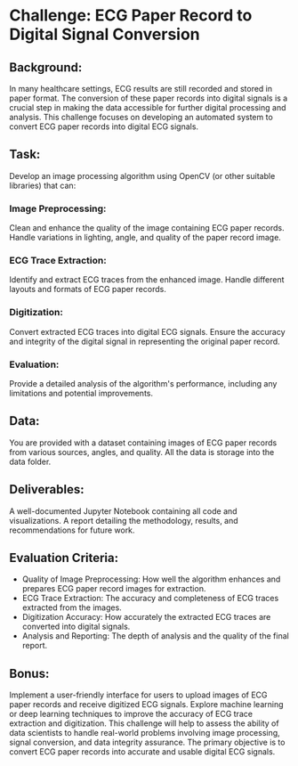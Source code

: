 # Challenge: ECG Paper Record to Digital Signal Conversion
## Background:
In many healthcare settings, ECG results are still recorded and stored in paper format. The conversion of these paper records into digital signals is a crucial step in making the data accessible for further digital processing and analysis. This challenge focuses on developing an automated system to convert ECG paper records into digital ECG signals.

## Task:
Develop an image processing algorithm using OpenCV (or other suitable libraries) that can:

### Image Preprocessing:

Clean and enhance the quality of the image containing ECG paper records.
Handle variations in lighting, angle, and quality of the paper record image.
### ECG Trace Extraction:

Identify and extract ECG traces from the enhanced image.
Handle different layouts and formats of ECG paper records.
### Digitization:

Convert extracted ECG traces into digital ECG signals.
Ensure the accuracy and integrity of the digital signal in representing the original paper record.
### Evaluation:

Provide a detailed analysis of the algorithm's performance, including any limitations and potential improvements.
## Data:
You are provided with a dataset containing images of ECG paper records from various sources, angles, and quality. All the data is storage into the data folder.

## Deliverables:
A well-documented Jupyter Notebook containing all code and visualizations.
A report detailing the methodology, results, and recommendations for future work.
## Evaluation Criteria:
- Quality of Image Preprocessing: How well the algorithm enhances and prepares ECG paper record images for extraction.
- ECG Trace Extraction: The accuracy and completeness of ECG traces extracted from the images.
- Digitization Accuracy: How accurately the extracted ECG traces are converted into digital signals.
- Analysis and Reporting: The depth of analysis and the quality of the final report.
## Bonus:
Implement a user-friendly interface for users to upload images of ECG paper records and receive digitized ECG signals.
Explore machine learning or deep learning techniques to improve the accuracy of ECG trace extraction and digitization.
This challenge will help to assess the ability of data scientists to handle real-world problems involving image processing, signal conversion, and data integrity assurance. The primary objective is to convert ECG paper records into accurate and usable digital ECG signals.
